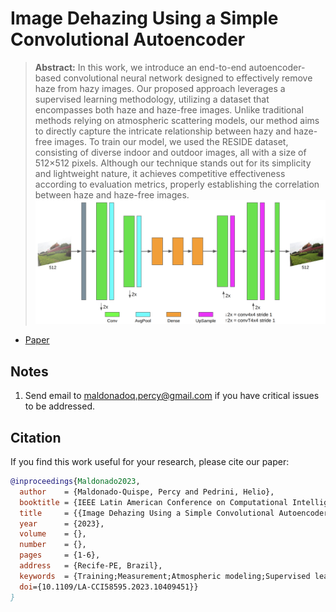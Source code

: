 # Image Dehazing Using a Simple Convolutional Autoencoder

> **Abstract:** 
In this work, we introduce an end-to-end autoencoder-based convolutional neural network designed to effectively remove haze from hazy images. Our proposed approach leverages a supervised learning methodology, utilizing a dataset that encompasses both haze and haze-free images. Unlike traditional methods relying on atmospheric scattering models, our method aims to directly capture the intricate relationship between hazy and haze-free images. To train our model, we used the RESIDE dataset, consisting of diverse indoor and outdoor images, all with a size of 512$\times$512 pixels. Although our technique stands out for its simplicity and lightweight nature, it achieves competitive effectiveness according to evaluation metrics, properly establishing the correlation between haze and haze-free images.
![ae-dehazing](files/architecture.png)
- [Paper](https://ieeexplore.ieee.org/abstract/document/10409451)

## Notes
1. Send email to maldonadoq.percy@gmail.com if you have critical issues to be addressed.

## Citation

If you find this work useful for your research, please cite our paper:

```bibtex
@inproceedings{Maldonado2023,
  author    = {Maldonado-Quispe, Percy and Pedrini, Helio},
  booktitle = {IEEE Latin American Conference on Computational Intelligence (LA-CCI)},
  title     = {{Image Dehazing Using a Simple Convolutional Autoencoder}},
  year      = {2023},
  volume    = {},
  number    = {},
  pages     = {1-6},
  address   = {Recife-PE, Brazil},
  keywords  = {Training;Measurement;Atmospheric modeling;Supervised learning;Neural networks;Scattering;Convolutional neural networks;Image Dehazing;Autoencoder;Convolutional Neural Network},
  doi={10.1109/LA-CCI58595.2023.10409451}}
}
```